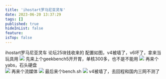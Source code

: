 ```yaml
---
title: 'ihostart罗马尼亚灵车'
date: 2023-06-20 13:37:29
tags: []
published: true
hideInList: false
feature: 
isTop: false
---
```

ihostart罗马尼亚灵车
论坛25块钱收来的
配置如图，v4被墙了，v6坏了，拿来当玩具用
![](https://s3.qklg.net/img/202310241338363.png)
先来上个geekbench5开开胃，单核300多，也不是不能用
![](https://s3.qklg.net/img/202310241338781.png)
再来个yabs，石头硬盘	
![](https://s3.qklg.net/img/202310241338930.png)
再来个流媒体
![](https://s3.qklg.net/img/202310241338136.png)
最后来个bench.sh
![](https://s3.qklg.net/img/202310241338344.png)
v4被墙了，去回程和国内三网不测了
